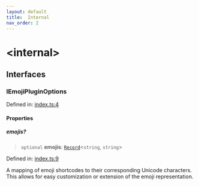 ```yaml
---
layout: default
title:  Internal 
nav_order: 2
---
```


# \<internal\>

## Interfaces

### IEmojiPluginOptions

Defined in: [index.ts:4](https://github.com/md2docx/md2docx-plugin-template/blob/01503f17a5e2a58a221f13b6d11a2c439ecbf8d8/lib/src/index.ts#L4)

#### Properties

##### emojis?

> `optional` **emojis**: [`Record`](https://www.typescriptlang.org/docs/handbook/utility-types.html#recordkeys-type)\<`string`, `string`\>

Defined in: [index.ts:9](https://github.com/md2docx/md2docx-plugin-template/blob/01503f17a5e2a58a221f13b6d11a2c439ecbf8d8/lib/src/index.ts#L9)

A mapping of emoji shortcodes to their corresponding Unicode characters.
This allows for easy customization or extension of the emoji representation.
